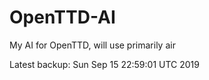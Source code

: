 # OpenTTD-AI
My AI for OpenTTD, will use primarily air

Latest backup: Sun Sep 15 22:59:01 UTC 2019
